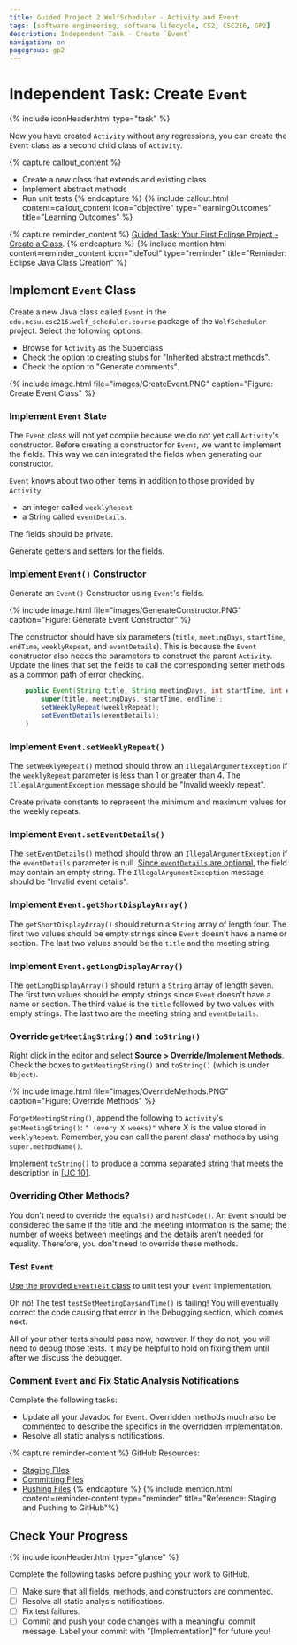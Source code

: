 ```yaml
---
title: Guided Project 2 WolfScheduler - Activity and Event
tags: [software engineering, software lifecycle, CS2, CSC216, GP2]
description: Independent Task - Create `Event`
navigation: on
pagegroup: gp2
---
```


# Independent Task: Create `Event`
{% include iconHeader.html type="task" %}

Now you have created `Activity` without any regressions, you can create the `Event` class as a second child class of `Activity`.

{% capture callout_content %}
  * Create a new class that extends and existing class
  * Implement abstract methods
  * Run unit tests
{% endcapture %}
{% include callout.html content=callout_content icon="objective" type="learningOutcomes" title="Learning Outcomes" %}

{% capture reminder_content %}
[Guided Task: Your First Eclipse Project - Create a Class](../gp1/gp1-eclipse-intro#create-a-class).
{% endcapture %}
{% include mention.html content=reminder_content icon="ideTool" type="reminder" title="Reminder: Eclipse Java Class Creation" %}
## Implement `Event` Class
Create a new Java class called `Event` in the `edu.ncsu.csc216.wolf_scheduler.course` package of the `WolfScheduler` project.  Select the following options:

  * Browse for `Activity` as the Superclass
  * Check the option to creating stubs for "Inherited abstract methods".
  * Check the option to "Generate comments".


{% include image.html file="images/CreateEvent.PNG" caption="Figure: Create Event Class" %}


### Implement `Event` State
The `Event` class will not yet compile because we do not yet call `Activity`'s constructor.  Before creating a constructor for `Event`, we want to implement the fields.  This way we can integrated the fields when generating our constructor.

`Event` knows about two other items in addition to those provided by `Activity`: 
  * an integer called `weeklyRepeat` 
  * a String called `eventDetails`.  
  
The fields should be private.

Generate getters and setters for the fields.


### Implement `Event()` Constructor
Generate an `Event()` Constructor using `Event`'s fields. 

{% include image.html file="images/GenerateConstructor.PNG" caption="Figure: Generate Event Constructor" %}

The constructor should have six parameters (`title`, `meetingDays`, `startTime`, `endTime`, `weeklyRepeat`, and `eventDetails`).  This is because the `Event` constructor also needs the parameters to construct the parent `Activity`.  Update the lines that set the fields to call the corresponding setter methods as a common path of error checking.

```java
    public Event(String title, String meetingDays, int startTime, int endTime, int weeklyRepeat, String eventDetails) {
        super(title, meetingDays, startTime, endTime);
        setWeeklyRepeat(weeklyRepeat);
        setEventDetails(eventDetails);
    }
```


### Implement `Event.setWeeklyRepeat()`
The `setWeeklyRepeat()` method should throw an `IllegalArgumentException` if the `weeklyRepeat` parameter is less than 1 or greater than 4.  The `IllegalArgumentException` message should be "Invalid weekly repeat".

Create private constants to represent the minimum and maximum values for the weekly repeats.


### Implement `Event.setEventDetails()`
The `setEventDetails()` method should throw an `IllegalArgumentException` if the `eventDetails` parameter is null.  [Since `eventDetails` are optional](../wolf-scheduler/ws-requirements#gp2-uc2-s4), the field may contain an empty string. The `IllegalArgumentException` message should be "Invalid event details".


### Implement `Event.getShortDisplayArray()`
The `getShortDisplayArray()` should return a `String` array of length four.  The first two values should be empty strings since `Event` doesn't have a name or section.  The last two values should be the `title` and the meeting string.


### Implement `Event.getLongDisplayArray()`
The `getLongDisplayArray()` should return a `String` array of length seven.  The first two values should be empty strings since `Event` doesn't have a name or section.  The third value is the `title` followed by two values with empty strings.  The last two are the meeting string and `eventDetails`.


### Override `getMeetingString()` and `toString()`
Right click in the editor and select **Source > Override/Implement Methods**.  Check the boxes to `getMeetingString()` and `toString()` (which is under `Object`).

{% include image.html file="images/OverrideMethods.PNG" caption="Figure: Override Methods" %}

For`getMeetingString()`, append the following to `Activity`'s `getMeetingString()`: `" (every X weeks)"` where X is the value stored in `weeklyRepeat`.  Remember, you can call the parent class' methods by using `super.methodName()`.

Implement `toString()` to produce a comma separated string that meets the description in [[UC 10]](../wolf-scheduler/ws-requirements#uc10).


### Overriding Other Methods?
You don't need to override the `equals()` and `hashCode()`.  An `Event` should be considered the same if the title and the meeting information is the same; the number of weeks between meetings and the details aren't needed for equality.  Therefore, you don't need to override these methods.


### Test `Event`
[Use the provided `EventTest` class](files/EventTest.java) to unit test your `Event` implementation.  

Oh no!  The test `testSetMeetingDaysAndTime()` is failing! You will eventually correct the code causing that error in the Debugging section, which comes next. 

All of your other tests should pass now, however.  If they do not, you will need to debug those tests.  It may be helpful to hold on fixing them until after we discuss the debugger.


### Comment `Event` and Fix Static Analysis Notifications
Complete the following tasks:

  * Update all your Javadoc for `Event`. Overridden methods much also be commented to describe the specifics in the overridden implementation.
  * Resolve all static analysis notifications.

{% capture reminder-content %} 
GitHub Resources:

  * [Staging Files](https://pages.github.ncsu.edu/engr-csc-software-development/practices-tools/git/git-staging)
  * [Committing Files](https://pages.github.ncsu.edu/engr-csc-software-development/practices-tools/git/git-commit)
  * [Pushing Files](https://pages.github.ncsu.edu/engr-csc-software-development/practices-tools/git/git-push)
{% endcapture %} {% include mention.html content=reminder-content type="reminder" title="Reference: Staging and Pushing to GitHub"%} 
## Check Your Progress
{% include iconHeader.html type="glance" %}

Complete the following tasks before pushing your work to GitHub.

  - [ ] Make sure that all fields, methods, and constructors are commented.
  - [ ] Resolve all static analysis notifications.
  - [ ] Fix test failures.
  - [ ] Commit and push your code changes with a meaningful commit message.  Label your commit with "[Implementation]" for future you!